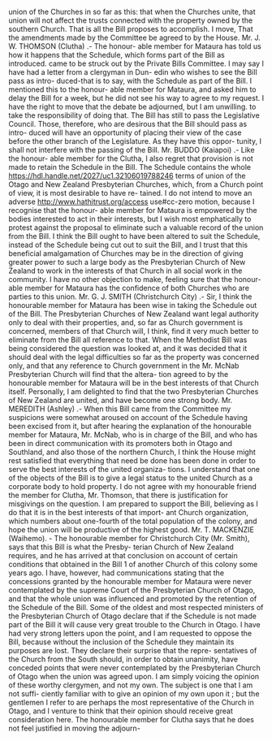 union of the Churches in so far as this: that when the Churches unite, that union will not affect the trusts connected with the property owned by the southern Church. That is all the Bill proposes to accomplish. I move, That the amendments made by the Committee be agreed to by the House. Mr. J. W. THOMSON (Clutha) .- The honour- able member for Mataura has told us how it happens that the Schedule, which forms part of the Bill as introduced. came to be struck out by the Private Bills Committee. I may say I have had a letter from a clergyman in Dun- edin who wishes to see the Bill pass as intro- duced-that is to say, with the Schedule as part of the Bill. I mentioned this to the honour- able member for Mataura, and asked him to delay the Bill for a week, but he did not see his way to agree to my request. I have the right to move that the debate be adjourned, but I am unwilling. to take the responsibility of doing that. The Bill has still to pass the Legislative Council. Those, therefore, who are desirous that the Bill should pass as intro- duced will have an opportunity of placing their view of the case before the other branch of the Legislature. As they have this oppor- tunity, I shall not interfere with the passing of the Bill. Mr. BUDDO (Kaiapoi) .- Like the honour- able member for the Clutha, I also regret that provision is not made to retain the Schedule in the Bill. The Schedule contains the whole https://hdl.handle.net/2027/uc1.32106019788246 terms of union of the Otago and New Zealand Presbyterian Churches, which, from a Church point of view, it is most desirable to have re- tained. I do not intend to move an adverse http://www.hathitrust.org/access use#cc-zero motion, because I recognise that the honour- able member for Mataura is empowered by the bodies interested to act in their interests, but I wish most emphatically to protest against the proposal to eliminate such a valuable record of the union from the Bill. I think the Bill ought to have been altered to suit the Schedule, instead of the Schedule being cut out to suit the Bill, and I trust that this beneficial amalgamation of Churches may be in the direction of giving greater power to such a large body as the Presbyterian Church of New Zealand to work in the interests of that Church in all social work in the community. I have no other objection to make, feeling sure that the honour- able member for Mataura has the confidence of both Churches who are parties to this union. Mr. G. J. SMITH (Christchurch City) .- Sir, I think the honourable member for Mataura has been wise in taking the Schedule out of the Bill. The Presbyterian Churches of New Zealand want legal authority only to deal with their properties, and, so far as Church government is concerned, members of that Church will, I think, find it very much better to eliminate from the Bill all reference to that. When the Methodist Bill was being considered the question was looked at, and it was decided that it should deal with the legal difficulties so far as the property was concerned only, and that any reference to Church government in the Mr. McNab Presbyterian Church will find that the altera- tion agreed to by the honourable member for Mataura will be in the best interests of that Church itself. Personally, I am delighted to find that the two Presbyterian Churches of New Zealand are united, and have become one strong body. Mr. MEREDITH (Ashley) .- When this Bill came from the Committee my suspicions were somewhat aroused on account of the Schedule having been excised from it, but after hearing <!-- PageHeader="!" --> the explanation of the honourable member for Mataura, Mr. McNab, who is in charge of the Bill, and who has been in direct communication with its promoters both in Otago and Southland, and also those of the northern Church, I think the House might rest satisfied that everything that need be done has been done in order to serve the best interests of the united organiza- tions. I understand that one of the objects of the Bill is to give a legal status to the united Church as a corporate body to hold property. I do not agree with my honourable friend the member for Clutha, Mr. Thomson, that there is justification for misgivings on the question. I am prepared to support the Bill, believing as I do that it is in the best interests of that import- ant Church organization, which numbers about one-fourth of the total population of the colony, and hope the union will be productive of the highest good. Mr. T. MACKENZIE (Waihemo). - The honourable member for Christchurch City (Mr. Smith), says that this Bill is what the Presby- terian Church of New Zealand requires, and he has arrived at that conclusion on account of certain conditions that obtained in the Bill 1 of another Church of this colony some years ago. I have, however, had communications stating that the concessions granted by the honourable member for Mataura were never contemplated by the supreme Court of the Presbyterian Church of Otago, and that the whole union was influenced and promoted by the retention of the Schedule of the Bill. Some of the oldest and most respected ministers of the Presbyterian Church of Otago declare that if the Schedule is not made part of the Bill it will cause very great trouble to the Church in Otago. I have had very strong letters upon the point, and I am requested to oppose the Bill, because without the inclusion of the Schedule they maintain its purposes are lost. They declare their surprise that the repre- sentatives of the Church from the South should, in order to obtain unanimity, have conceded points that were never contemplated by the Presbyterian Church of Otago when the union was agreed upon. I am simply voicing the opinion of these worthy clergymen, and not my own. The subject is one that I am not suffi- ciently familiar with to give an opinion of my own upon it ; but the gentlemen I refer to are perhaps the most representative of the Church in Otago, and I venture to think that their opinion should receive great consideration here. The honourable member for Clutha says that he does not feel justified in moving the adjourn- 